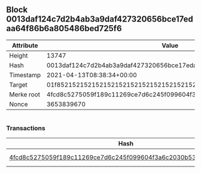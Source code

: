 ## Block 0013daf124c7d2b4ab3a9daf427320656bce17edaa64f86b6a805486bed725f6

Attribute | Value
--- | ---
Height | 13747
Hash | 0013daf124c7d2b4ab3a9daf427320656bce17edaa64f86b6a805486bed725f6
Timestamp | 2021-04-13T08:38:34+00:00
Target | 01f8521521521521521521521521521521521521521521521521521521521521
Merke root | 4fcd8c5275059f189c11269ce7d6c245f099604f3a6c2030b530a458109fdcea
Nonce | 3653839670

```

```

### Transactions

Hash | Amount
--- | ---
[4fcd8c5275059f189c11269ce7d6c245f099604f3a6c2030b530a458109fdcea](4fcd8c5275059f189c11269ce7d6c245f099604f3a6c2030b530a458109fdcea.md) | 10.00000000 SKEPTI 
